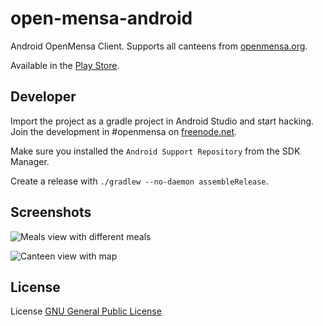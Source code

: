 # open-mensa-android

Android OpenMensa Client. Supports all canteens from [openmensa.org](http://openmensa.org/).

Available in the [Play Store](https://play.google.com/store/apps/details?id=de.uni_potsdam.hpi.openmensa).


## Developer

Import the project as a gradle project in Android Studio and start hacking. Join the development in #openmensa on [freenode.net](http://freenode.net/).

Make sure you installed the `Android Support Repository` from the SDK Manager.

Create a release with `./gradlew --no-daemon assembleRelease`.


## Screenshots

![Meals view with different meals](https://raw.github.com/domoritz/open-mensa-android/master/screenshots/screenshot_meal.jpg "Meals view")

![Canteen view with map](https://raw.github.com/domoritz/open-mensa-android/master/screenshots/screenshot_canteen.jpg "Canteen view")


## License

License [GNU General Public License](https://www.gnu.org/licenses/gpl.html)